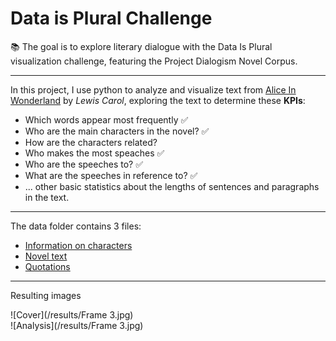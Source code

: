 # Data is Plural Challenge

📚 The goal is to explore literary dialogue with the Data Is Plural visualization challenge, featuring the Project Dialogism Novel Corpus.

---
In this project, I use python to analyze and visualize text from [Alice In Wonderland](https://github.com/Priya22/project-dialogism-novel-corpus/tree/b670b9a3359438a1dcf9f9516321d801f283749e/data/AlicesAdventuresInWonderland) by _Lewis Carol_, exploring the text to determine these __KPIs__:

- Which words appear most frequently ✅
- Who are the main characters in the novel? ✅
- How are the characters related?
- Who makes the most speaches ✅
- Who are the speeches to? ✅
- What are the speeches in reference to? ✅
- ... other basic statistics about the lengths of sentences and paragraphs in the text.

---
The data folder contains 3 files:

- [Information on characters](https://github.com/Priya22/project-dialogism-novel-corpus/blob/b670b9a3359438a1dcf9f9516321d801f283749e/data/AlicesAdventuresInWonderland/character_info.csv)
- [Novel text](https://github.com/Priya22/project-dialogism-novel-corpus/blob/b670b9a3359438a1dcf9f9516321d801f283749e/data/AlicesAdventuresInWonderland/novel_text.txt)
- [Quotations](https://github.com/Priya22/project-dialogism-novel-corpus/blob/b670b9a3359438a1dcf9f9516321d801f283749e/data/AlicesAdventuresInWonderland/quotation_info.csv)

---
Resulting images

![Cover](/results/Frame 3.jpg)  
![Analysis](/results/Frame 3.jpg)  
